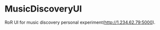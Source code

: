 MusicDiscoveryUI
================

RoR UI for music discovery personal experiment(http://1.234.62.79:5000). 